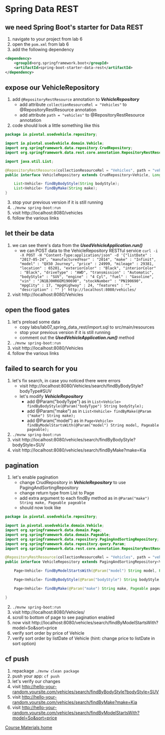 # Spring Data REST

## we need Spring Boot's starter for Data REST
1. navigate to your project from lab 6
2. open the `pom.xml` from lab 6
3. add the following dependency
```xml
<dependency>
    <groupId>org.springframework.boot</groupId>
    <artifactId>spring-boot-starter-data-rest</artifactId>
</dependency>    
```

## expose our VehicleRepository
1. add `@RepositoryRestResource` annotation to **_VehicleRepository_**
   * add attribute `collectionResourceRel = "Vehicles"` to @RepositoryRestResource annotation
   * add attribute `path = "vehicles"` to @RepositoryRestResource annotation
2. code should look a little something like this

```java
package io.pivotal.usedvehicle.repository;

import io.pivotal.usedvehicle.domain.Vehicle;
import org.springframework.data.repository.CrudRepository;
import org.springframework.data.rest.core.annotation.RepositoryRestResource;

import java.util.List;

@RepositoryRestResource(collectionResourceRel = "Vehicles", path = "vehicles")
public interface VehicleRepository extends CrudRepository<Vehicle, Long> {

    List<Vehicle> findByBodyStyle(String bodyStyle);
    List<Vehicle> findByMake(String make);
}
```
   
3. stop your previous version if it is still running
4. `./mvnw spring-boot:run`
5. visit http://localhost:8080/vehicles
6. follow the various links

## let their be data
1. we can see there's data from the **_UsedVehicleApplication.run()_**
   * we can POST data to the VehicleRepository RESTful service
`curl -i -X POST -H "Content-Type:application/json" -d '{"listDate" : "2017-05-24", "manufacturedYear" : "2014", "make" : "Infinit", "model" : "QX50 Journey", "price" : 24999, "mileage" : 29381, "location" : 65201, "exteriorColor" : "Black", "interiorColor" : "Black", "driveType" : "AWD", "transmission" : "Automatic", "bodyStyle" : "SUV", "engine" : "4 Cyl", "fuel" : "Gasoline", "vin" : "JN1BJ0HR6EM190690", "stockNumber" : "PN190690", "mpgCity" : 17, "mpgHighway" : 24, "features" : "", "description" : "" }' http://localhost:8080/vehicles/`
2. visit http://localhost:8080/Vehicles

## open the flood gates
1. let's preload some data
   * copy labs/lab07_spring_data_rest/import.sql to src/main/resources
   * stop your previous version if it is still running
   * comment out the **_UsedVehicleApplication.run()_** method
2. `./mvnw spring-boot:run`
3. visit http://localhost:8080/Vehicles
4. follow the various links

##  failed to search for you
1. let's fix search, in case you noticed there were errors
   * visit http://localhost:8080/Vehicles/search/findByBodyStyle?bodyType#SUV
   * let's modify **_VehicleRepository_**
       * add @Param("bodyType") as in `List<Vehicle> findByBodyStyle(@Param("bodyType") String bodyStyle);`
       * add @Param("make") as in `List<Vehicle> findByMake(@Param ("make") String make);`
       * add @Param("model") as in `Page<Vehicle> findByModelStartsWith(@Param("model") String model, Pageable pageable);`
2. `./mvnw spring-boot:run`
3. visit http://localhost:8080/vehicles/search/findByBodyStyle?bodyStyle=SUV
4. visit http://localhost:8080/vehicles/search/findByMake?make=Kia

## pagination
1. let's enable pagination
   * change CrudRepository in **_VehicleRepository_** to use PagingAndSortingRepository
   * change return type from List<Vehicle> to Page<Vehicle>
   * add extra argument to each findBy method as in `@Param("make") String make, Pageable pageable`
   * should now look like
```java
package io.pivotal.usedvehicle.repository;

import io.pivotal.usedvehicle.domain.Vehicle;
import org.springframework.data.domain.Page;
import org.springframework.data.domain.Pageable;
import org.springframework.data.repository.PagingAndSortingRepository;
import org.springframework.data.repository.query.Param;
import org.springframework.data.rest.core.annotation.RepositoryRestResource;

@RepositoryRestResource(collectionResourceRel = "Vehicles", path = "vehicles")
public interface VehicleRepository extends PagingAndSortingRepository<Vehicle, Long> {

    Page<Vehicle> findByModelStartsWith(@Param("model") String model, Pageable pageable);

    Page<Vehicle> findByBodyStyle(@Param("bodyStyle") String bodyStyle, Pageable pageable);

    Page<Vehicle> findByMake(@Param("make") String make, Pageable pageable);

}
```

2. `./mvnw spring-boot:run`
3. visit http://localhost:8080/Vehicles/
4. scroll to bottom of page to see pagination enabled
5. now visit http://localhost:8080/vehicles/search/findByModelStartsWith?model=So&sort=price
6. verify sort order by price of Vehicle
7. verify sort order by listDate of Vehicle (hint: change price to listDate in sort option)

## cf push

1. repackage `./mvnw clean package`
2. push your app:  `cf push`
3. let's verify our changes
4. visit http://hello-your-random.yoursite.com/vehicles/search/findByBodyStyle?bodyStyle=SUV
5. visit http://hello-your-random.yoursite.com/vehicles/search/findByMake?make=Kia
6. visit http://hello-your-random.yoursite.com/vehicles/search/findByModelStartsWith?model=So&sort=price

[Course Materials home](../../README.md#labs)